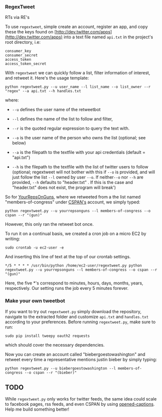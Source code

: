 ### RegexTweet ###
RTs via RE's

To use `regextweet`, simple create an account, register an app, and copy these the keys found on [http://dev.twitter.com/apps](http://dev.twitter.com/apps) into a text file named `api.txt` in the project's root directory, i.e:
```
consumer_key
consumer_secret
access_token
access_token_secret
```

With `regextweet` we can quickly follow a list, filter information of interest, and retweet it. Here's the usage template:

```
python regextweet.py --u user_name --l list_name --o list_owner --r "regex" --a api.txt --h handles.txt
```

where:

* `--u` defines the user name of the retweetbot
* `--l` defines the name of the list to follow and filter,
* `--r` is the quoted regular expression to query the text with.
* `--o` is the user name of the person who owns the list (optional; see below)
* `--a` is the filepath to the textfile with your api credentials (default = "api.txt")

* `--h` is the filepath to the textfile with the list of twitter users to follow (optional; regextweet will not bother with this if `--o` is provided, and will just follow the list `--l` owned by user `--o`.  If neither`--o` nor `--h` are provided, `--h` defaults to "header.txt" . If this is the case and "header.txt" does not exist, the program will break')


So for [YourRepsOnGuns](http://twitter.com/YourRepsOnGuns), where we retweeted from a the list named "members-of-congress" under [CSPAN's](http://www.twitter.com/cspan) account, we simply typed:

```
python regextweet.py --u yourrepsonguns --l members-of-congress --o cspan --r "(gun)"
```
However, this only ran the retweet bot once.

To run it on a continual basis, we created a cron job on a micro EC2 by writing:
```
sudo crontab -u ec2-user -e
```
And inserting this line of text at the top of our crontab settings.
```
*/5 * * * * /usr/bin/python /home/ec2-user/regextweet.py python regextweet.py --u yourrepsonguns --l members-of-congress --o cspan --r "(gun)"
```
Here, the five *'s correspond to minutes, hours, days, months, years, respectively.  Our setting runs the job every 5 minutes forever.


### Make your own tweetbot

If you want to try out `regextweet.py` simply download the repository,  navigate to the extracted folder and customize `api.txt` and `handles.txt` according to your preferences.  Before running `regextweet.py`, make sure to run:

```
sudo pip install tweepy oauth2 requests
```

which should cover the necessary dependencies.

Now you can create an account called "biebergoestowashington" and retweet every time a representative mentions justin bieber by simply typing:

```
python regextweet.py --u biebergoestowashington --l members-of-congress --o cspan --r "(bieber)"
```

## TODO

While `regextweet.py` only works for twitter feeds, the same idea could scale to facebook pages, rss feeds, and even CSPAN by using [opened-captions](https://github.com/slifty/opened-captions). Help me build something better!

